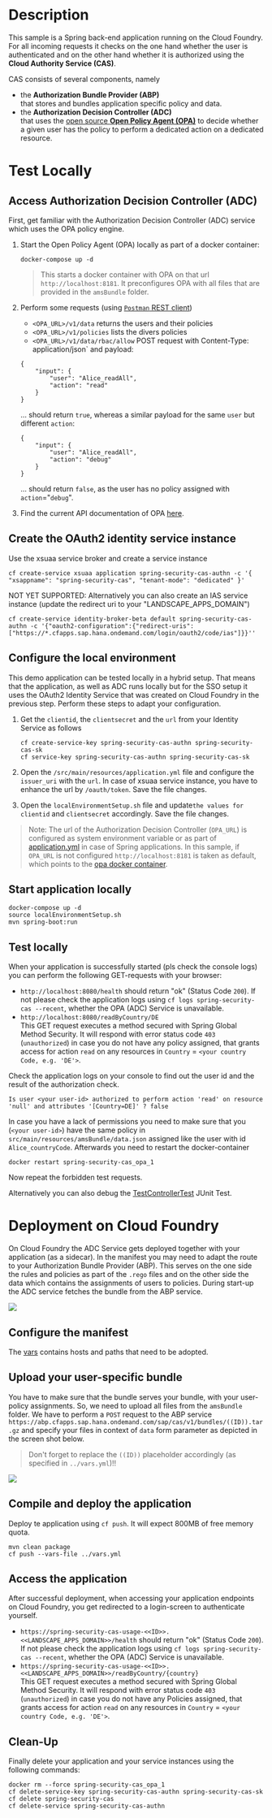 # Description
This sample is a Spring back-end application running on the Cloud Foundry. 
For all incoming requests it checks on the one hand whether the user is authenticated and on the other hand whether it is authorized using the **Cloud Authority Service (CAS)**.

CAS consists of several components, namely 
- the **Authorization Bundle Provider (ABP)**  
that stores and bundles application specific policy and data.
- the **Authorization Decision Controller (ADC)**  
that uses the [open source **Open Policy Agent (OPA)**](https://www.openpolicyagent.org/) to decide whether a given user has the policy to perform a dedicated action on a dedicated resource.


# Test Locally

## Access Authorization Decision Controller (ADC)
First, get familiar with the Authorization Decision Controller (ADC) service which uses the OPA policy engine.

1. Start the Open Policy Agent (OPA) locally as part of a docker container:  
    ```
    docker-compose up -d
    ```  
   > This starts a docker container with OPA on that url `http://localhost:8181`. It preconfigures OPA with all files that are provided in the `amsBundle` folder.

2. Perform some requests (using [`Postman` REST client](https://www.postman.com/))

    * `<OPA_URL>/v1/data` returns the users and their policies  
    * `<OPA_URL>/v1/policies` lists the divers policies
    * `<OPA_URL>/v1/data/rbac/allow` POST request with Content-Type: application/json` and payload:
    ```
    {
        "input": {
            "user": "Alice_readAll",
            "action": "read"
        }
    }
    ```
    ... should return `true`, whereas a similar payload for the same `user` but different `action`:
    ```
    {
        "input": {
            "user": "Alice_readAll",
            "action": "debug"
        }
    }
    ```
    ... should return `false`, as the user has no policy assigned with `action`="`debug`". 

3. Find the current API documentation of OPA [here](https://www.openpolicyagent.org/docs/latest/rest-api/).

## Create the OAuth2 identity service instance
Use the xsuaa service broker and create a service instance
```shell
cf create-service xsuaa application spring-security-cas-authn -c '{ "xsappname": "spring-security-cas", "tenant-mode": "dedicated" }'
```
NOT YET SUPPORTED: Alternatively you can also create an IAS service instance (update the redirect uri to your "LANDSCAPE_APPS_DOMAIN")
```shell
cf create-service identity-broker-beta default spring-security-cas-authn -c '{"oauth2-configuration":{"redirect-uris": ["https://*.cfapps.sap.hana.ondemand.com/login/oauth2/code/ias"]}}''
```

## Configure the local environment
This demo application can be tested locally in a hybrid setup. That means that the application, as well as ADC runs locally but for the SSO setup it uses the OAuth2 Identity Service that was created on Cloud Foundry in the previous step. Perform these steps to adapt your configuration.

1. Get the `clientid`, the `clientsecret` and the `url` from your Identity Service as follows
    ```shell
    cf create-service-key spring-security-cas-authn spring-security-cas-sk
    cf service-key spring-security-cas-authn spring-security-cas-sk
    ```

1. Open the `/src/main/resources/application.yml` file and configure the `issuer_uri` with the `url`. In case of xsuaa service instance, you have to enhance the url by `/oauth/token`. Save the file changes.
1. Open the `localEnvironmentSetup.sh` file and update`the values for clientid` and `clientsecret` accordingly. Save the file changes.

> Note: The url of the Authorization Decision Controller (`OPA_URL`) is configured as system environment variable or as part of [application.yml](src/main/resources/application.yml) in case of Spring applications. 
In this sample, if `OPA_URL` is not configured `http://localhost:8181` is taken as default, which points to the [opa docker container](docker-compose.yaml).

## Start application locally
```
docker-compose up -d
source localEnvironmentSetup.sh
mvn spring-boot:run
```

## Test locally
When your application is successfully started (pls check the console logs) you can perform the following GET-requests with your browser:

- `http://localhost:8080/health` should return "ok" (Status Code `200`). If not please check the application logs using `cf logs spring-security-cas --recent`, whether the OPA (ADC) Service is unavailable.
- `http://localhost:8080/readByCountry/DE`  
This GET request executes a method secured with Spring Global Method Security. It will respond with error status code `403` (`unauthorized`) in case you do not have any policy assigned, that grants access for action `read` on any resources in `Country` = `<your country Code, e.g. 'DE'>`.

Check the application logs on your console to find out the user id and the result of the authorization check. 
```
Is user <your user-id> authorized to perform action 'read' on resource 'null' and attributes '[Country=DE]' ? false
```
In case you have a lack of permissions you need to make sure that you (`<your user-id>`) have the same policy in `src/main/resources/amsBundle/data.json` assigned like the user with id `Alice_countryCode`. Afterwards you need to restart the docker-container 
```
docker restart spring-security-cas_opa_1
```
Now repeat the forbidden test requests.

Alternatively you can also debug the [TestControllerTest](src/test/java/sample.spring.adc/TestControllerTest.java) JUnit Test. 


# Deployment on Cloud Foundry

On Cloud Foundry the ADC Service gets deployed together with your application (as a sidecar). In the manifest you may need to adapt the route to your Authorization Bundle Provider (ABP). This serves on the one side the rules and policies as part of the `.rego` files and on the other side the data which contains the assignments of users to policies. During start-up the ADC service fetches the bundle from the ABP service.

![](images/adc_abpInteraction.png)

## Configure the manifest
The [vars](../vars.yml) contains hosts and paths that need to be adopted.

## Upload your user-specific bundle
You have to make sure that the bundle serves your bundle, with your user-policy assignments. So, we need to upload all files from the `amsBundle` folder. We have to perform a `POST` request to the ABP service `https://abp.cfapps.sap.hana.ondemand.com/sap/cas/v1/bundles/((ID)).tar.gz` and specify your files in context of `data` form parameter as depicted in the screen shot below. 

> Don't forget to replace the `((ID))` placeholder accordingly (as specified in `../vars.yml`)!!

![](images/postmanUploadBundle.png)


## Compile and deploy the application
Deploy te application using `cf push`. It will expect 800MB of free memory quota.

```shell
mvn clean package
cf push --vars-file ../vars.yml
```

## Access the application
After successful deployment, when accessing your application endpoints on Cloud Foundry, you get redirected to a login-screen to authenticate yourself. 

- `https://spring-security-cas-usage-<<ID>>.<<LANDSCAPE_APPS_DOMAIN>>/health` should return "ok" (Status Code `200`). If not please check the application logs using `cf logs spring-security-cas --recent`, whether the OPA (ADC) Service is unavailable.
- `https://spring-security-cas-usage-<<ID>>.<<LANDSCAPE_APPS_DOMAIN>>/readByCountry/{country}`  
This GET request executes a method secured with Spring Global Method Security. It will respond with error status code `403` (`unauthorized`) in case you do not have any Policies assigned, that grants access for action `read` on any resources in `Country` = `<your country Code, e.g. 'DE'>`.


## Clean-Up
Finally delete your application and your service instances using the following commands:
```
docker rm --force spring-security-cas_opa_1
cf delete-service-key spring-security-cas-authn spring-security-cas-sk
cf delete spring-security-cas
cf delete-service spring-security-cas-authn
```